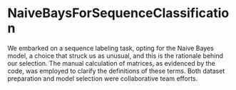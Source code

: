 # NaiveBaysForSequenceClassification
We embarked on a sequence labeling task, opting for the Naive Bayes model, a choice that struck us as unusual, and this is the rationale behind our selection.
The manual calculation of matrices, as evidenced by the code, was employed to clarify the definitions of these terms.
Both dataset preparation and model selection were collaborative team efforts.
